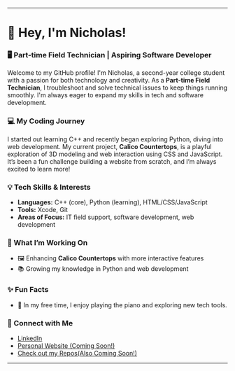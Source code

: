 

<!---
nicdoescomp/nicdoescomp is a ✨ special ✨ repository because its `README.md` (this file) appears on your GitHub profile.
You can click the Preview link to take a look at your changes.
--->
---

# 👋 Hey, I'm Nicholas!

### 🖥️ Part-time Field Technician | Aspiring Software Developer

Welcome to my GitHub profile! I'm Nicholas, a second-year college student with a passion for both technology and creativity. As a **Part-time Field Technician**, I troubleshoot and solve technical issues to keep things running smoothly. I'm always eager to expand my skills in tech and software development.

### 💻 My Coding Journey

I started out learning C++ and recently began exploring Python, diving into web development. My current project, **Calico Countertops**, is a playful exploration of 3D modeling and web interaction using CSS and JavaScript. It’s been a fun challenge building a website from scratch, and I’m always excited to learn more!

### 💡 Tech Skills & Interests

- **Languages:** C++ (core), Python (learning), HTML/CSS/JavaScript
- **Tools:** Xcode, Git
- **Areas of Focus:** IT field support, software development, web development

### 🎯 What I’m Working On

- 🖼️ Enhancing **Calico Countertops** with more interactive features
- 📚 Growing my knowledge in Python and web development

### ✨ Fun Facts

- 🎹 In my free time, I enjoy playing the piano and exploring new tech tools.

### 🔗 Connect with Me

- [LinkedIn](www.linkedin.com/in/nicholasbrown--)
- [Personal Website (Coming Soon!)](#)
- [Check out my Repos(Also Coming Soon!)](#)

---
